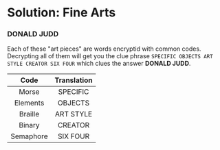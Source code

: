 # Solution: Fine Arts

### DONALD JUDD

Each of these "art pieces" are words encryptid with common codes. Decrypting all of them will get you the clue phrase `SPECIFIC OBJECTS ART STYLE CREATOR SIX FOUR` which clues the answer **DONALD JUDD**.

|Code|Translation|
|:----:|:----:|
|Morse|SPECIFIC|
|Elements|OBJECTS|
|Braille|ART STYLE|
|Binary|CREATOR|
|Semaphore|SIX FOUR|
